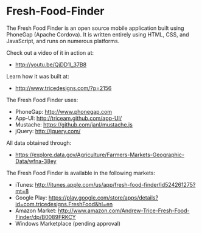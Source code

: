 Fresh-Food-Finder
=================

The Fresh Food Finder is an open source mobile application built using PhoneGap (Apache Cordova). It is written entirely using HTML, CSS, and JavaScript, and runs on numerous platforms. 

Check out a video of it in action at: 
* http://youtu.be/QjDD1l_37B8

Learn how it was built at: 
* http://www.tricedesigns.com/?p=2156

The Fresh Food Finder uses:
* PhoneGap: http://www.phonegap.com
* App-UI: http://triceam.github.com/app-UI/
* Mustache: https://github.com/janl/mustache.js
* jQuery: http://jquery.com/

All data obtained through:
* https://explore.data.gov/Agriculture/Farmers-Markets-Geographic-Data/wfna-38ey

The Fresh Food Finder is available in the following markets:
* iTunes: http://itunes.apple.com/us/app/fresh-food-finder/id524261275?mt=8
* Google Play: https://play.google.com/store/apps/details?id=com.tricedesigns.FreshFood&hl=en
* Amazon Market: http://www.amazon.com/Andrew-Trice-Fresh-Food-Finder/dp/B0089FRKCY
* Windows Marketplace (pending approval)
